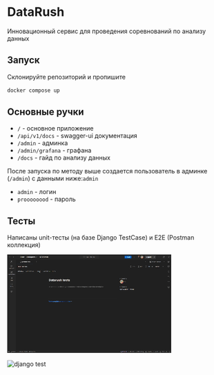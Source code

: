 # DataRush

Инновационный сервис для проведения соревнований по анализу данных


## Запуск

Склонируйте репозиторий и пропишите 

```bash
docker compose up
```

## Основные ручки

* `/` - основное приложение
* `/api/v1/docs` - swagger-ui документация
* `/admin` - админка
* `/admin/grafana` - графана
* `/docs` - гайд по анализу данных

После запуска по методу выше создается пользователь в админке (`/admin`) с данными ниже:`admin` 
- `admin` - логин
- `proooooood` - пароль


## Тесты

Написаны unit-тесты (на базе Django TestCase) и E2E (Postman коллекция)

![Postman data](img/postman.gif)

![django test]()

